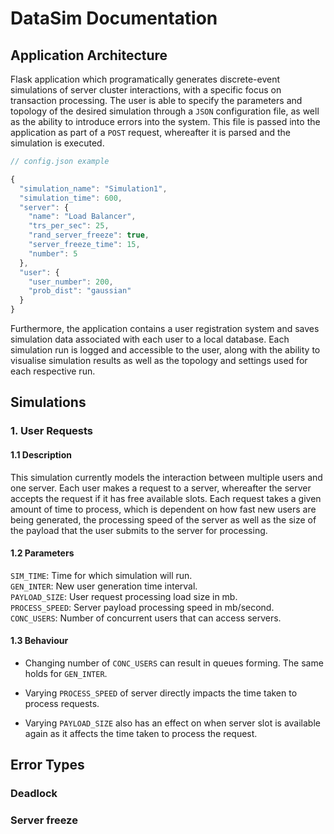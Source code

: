# DataSim Documentation

## Application Architecture

Flask application which programatically generates discrete-event simulations of server cluster interactions, with a specific focus on transaction processing. The user is able to specify the parameters and topology of the desired simulation through a `JSON` configuration file, as well as the ability to introduce errors into the system. This file is passed into the application as part of a `POST` request, whereafter it is parsed and the simulation is executed.

```javascript
// config.json example

{
  "simulation_name": "Simulation1",
  "simulation_time": 600,
  "server": {
    "name": "Load Balancer",
    "trs_per_sec": 25,
    "rand_server_freeze": true,
    "server_freeze_time": 15,
    "number": 5
  },
  "user": {
    "user_number": 200,
    "prob_dist": "gaussian"
  }
}
```
Furthermore, the application contains a user registration system and saves simulation data associated with each user to a local database. Each simulation run is logged and accessible to the user, along with the ability to visualise simulation results as well as the topology and settings used for each respective run.

## Simulations

### 1. User Requests

#### 1.1 Description

This simulation currently models the interaction between multiple users and one server. Each user makes a request to a server, whereafter the server accepts the request if it has free available slots. Each request takes a given amount of time to process, which is dependent on how fast new users are being generated, the processing speed of the server as well as the size of the payload that the user submits to the server for processing. 

#### 1.2 Parameters

`SIM_TIME`: Time for which simulation will run.<br>
`GEN_INTER`: New user generation time interval.<br>
`PAYLOAD_SIZE`: User request processing load size in mb.<br>
`PROCESS_SPEED`: Server payload processing speed in mb/second.<br> 
`CONC_USERS`: Number of concurrent users that can access servers.

#### 1.3 Behaviour

- Changing number of `CONC_USERS` can result in queues forming. The same holds for `GEN_INTER`.

- Varying `PROCESS_SPEED` of server directly impacts the time taken to process requests.

- Varying `PAYLOAD_SIZE` also has an effect on when server slot is available again as it affects the time taken to process the request.

## Error Types

### Deadlock 

### Server freeze
